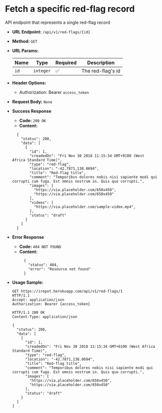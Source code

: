 # Fetch a specific red-flag record

API endpoint that represents a single red-flag record

- **URL Endpoint:** `/api/v1/red-flags/{id}`
- **Method:** `GET`
- **URL Params:**

  Name | Type      | Required           | Description
  -----|-----------|--------------------|----------------
  `id` | `integer` | :white_check_mark: | The red-flag's id

- **Header Options:**
  - Authorization: Bearer `access_token`
- **Request Body:** `None`
- **Success Response**
  - **Code:** `200 OK`
  - **Content:**

  ```http
    {
      "status": 200,
      "data": [
        {
          "id": 1,
          "creadedOn": "Fri Nov 30 2018 11:15:34 GMT+0100 (West Africa Standard Time)",
          "type": "red-flag",
          "location": "-42.7871,138.0694",
          "title": "Red-flag title",
          "comment": "Temporibus dolores nobis nisi sapiente modi qui corrupti cum fuga. Est omnis nostrum in. Quis quo corrupti.",
          "images": [
            "https://via.placeholder.com/650x450",
            "https://via.placeholder.com/650x450"
          ],
          "videos": [
            "https://via.placeholder.com/sample-video.mp4",
          ],
          "status": "draft"
        }
      ]
    }
  ```

- **Error Response**
  - **Code:** `404 NOT FOUND`
  - **Content:**
    ```http
      {
        "status": 404,
        "error": "Resource not found"
      }
    ```

- **Usage Sample:**

  ```http
  GET https://irepot.herokuapp.com/api/v1/red-flags/1
  HTTP/1.1
  Accept: application/json
  Authorization: Bearer {access_token}

  HTTP/1.1 200 OK
  Content-Type: application/json

  {
    "status": 200,
    "data": [
      {
        "id": 1,
        "creadedOn": "Fri Nov 30 2018 11:15:34 GMT+0100 (West Africa Standard Time)",
        "type": "red-flag",
        "location": "-42.7871,138.0694",
        "title": "Red-flag title",
        "comment": "Temporibus dolores nobis nisi sapiente modi qui corrupti cum fuga. Est omnis nostrum in. Quis quo corrupti.",
        "images": [
          "https://via.placeholder.com/650x450",
          "https://via.placeholder.com/650x450"
        ],
        "status": "draft"
      }
    ]
  }
  ```
